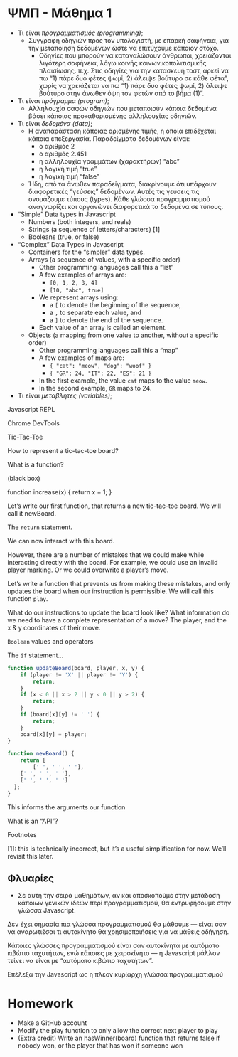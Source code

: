 # ΨΜΠ - Μάθημα 1

- Τι είναι *προγραμματισμός (programming)*;
    - Συγγραφή οδηγιών προς τον υπολογιστή, με επαρκή σαφήνεια, για την μεταποίηση δεδομένων ώστε να επιτύχουμε κάποιον στόχο.
        - Οδηγίες που μπορούν να καταναλώσουν άνθρωποι, χρειάζονται λιγότερη σαφήνεια, λόγω κοινής κοινωνικοπολιτισμικής πλαισίωσης.
        π.χ. Στις οδηγίες για την κατασκευή τοστ, αρκεί να πω “1) πάρε δυο φέτες ψωμί, 2) άλειψε βούτυρο σε κάθε φέτα”, χωρίς να χρειάζεται να πω “1) πάρε δυο φέτες ψωμί, 2) άλειψε βούτυρο στην άνωθεν όψη τον φετών από το βήμα (1)”.
- Τι είναι *πρόγραμμα (program)*;
    - Αλληλουχία σαφών οδηγιών που μεταποιούν κάποια δεδομένα βάσει κάποιας προκαθορισμένης αλληλουχίας οδηγιών.
- Τι είναι *δεδομένα (data)*;
    - Η αναπαράσταση κάποιας ορισμένης τιμής, η οποία επιδέχεται κάποια επεξεργασία. Παραδείγματα δεδομένων είναι:
        - ο αριθμός 2
        - ο αριθμός 2.451
        - η αλληλουχία γραμμάτων (χαρακτήρων) “abc”
        - η λογική τιμή “true”
        - η λογική τιμή “false”
    - Ήδη, από τα άνωθεν παραδείγματα, διακρίνουμε ότι υπάρχουν διαφορετικές “γεύσεις” δεδομένων.
    Αυτές τις γεύσεις τις ονομάζουμε τύπους (types). Κάθε γλώσσα προγραμματισμού αναγνωρίζει και οργανώνει διαφορετικά τα δεδομένα σε τύπους.
- “Simple” Data types in Javascript
    - Numbers (both integers, and reals)
    - Strings (a sequence of letters/characters) [1]
    - Booleans (true, or false)
- “Complex” Data Types in Javascript
    - Containers for the “simpler” data types.
    - Arrays (a sequence of values, with a specific order)
        - Other programming languages call this a “list”
        - A few examples of arrays are:
            - `[0, 1, 2, 3, 4]`
            - `[10, "abc", true]`
        - We represent arrays using:
            - a `[` to denote the beginning of the sequence,
            - a `,` to separate each value, and
            - a `]` to denote the end of the sequence.
        - Each value of an array is called an element.
    - Objects (a mapping from one value to another, without a specific order)
        - Other programming languages call this a “map”
        - A few examples of maps are:
            - `{ "cat": "meow", "dog": "woof" }`
            - `{ "GR": 24, "IT": 22, "ES": 21 }`
        - In the first example, the value `cat` maps to the value `meow`.
        - In the second example, `GR` maps to 24.
- Τι είναι *μεταβλητές (variables)*;
    
    

Javascript REPL

Chrome DevTools

Tic-Tac-Toe

How to represent a tic-tac-toe board? 

What is a function?

(black box)

function increase(x) { return x + 1; }

Let’s write our first function, that returns a new tic-tac-toe board. We will call it newBoard.

The `return` statement.

We can now interact with this board.

However, there are a number of mistakes that we could make while interacting directly with the board. For example, we could use an invalid player marking. Or we could overwrite a player’s move.

Let’s write a function that prevents us from making these mistakes, and only updates the board when our instruction is permissible. We will call this function `play`.

What do our instructions to update the board look like? What information do we need to have a complete representation of a move? The player, and the x & y coordinates of their move.

`Boolean` values and operators

The `if` statement…

```jsx
function updateBoard(board, player, x, y) {
    if (player != 'X' || player != 'Y') {
        return;
    }
    if (x < 0 || x > 2 || y < 0 || y > 2) {
        return;
    }
    if (board[x][y] != ' ') {
        return;
    }
    board[x][y] = player;
}
```

```jsx
function newBoard() {
    return [
        [' ', ' ', ' '],
    [' ', ' ', ' '],
    [' ', ' ', ' ']
  ];
}
```

This informs the arguments our function 

What is an “API”?

Footnotes

[1]: this is technically incorrect, but it’s a useful simplification for now. We’ll revisit this later.

## Φλυαρίες

- Σε αυτή την σειρά μαθημάτων, αν και αποσκοπούμε στην μετάδοση κάποιων γενικών ιδεών περί προγραμματισμού, θα εντρυφήσουμε στην γλώσσα Javascript.

Δεν έχει σημασία πια γλώσσα προγραμματισμού θα μάθουμε — είναι σαν να αναρωτιέσαι τι αυτοκίνητο θα χρησιμοποιήσεις για να μάθεις οδήγηση.

Κάποιες γλώσσες προγραμματισμού είναι σαν αυτοκίνητα με αυτόματο κιβώτιο ταχυτήτων, ενώ κάποιες με χειροκίνητο — η Javascript μάλλον τείνει να είναι με “αυτόματο κιβώτιο ταχυτήτων”.

Επέλεξα την Javascript ως η πλέον κυρίαρχη γλώσσα προγραμματισμού

# Homework

- Make a GitHub account
- Modify the play function to only allow the correct next player to play
- (Extra credit) Write an hasWinner(board) function that returns false if nobody won, or the player that has won if someone won
